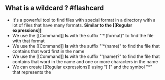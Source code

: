 ## What is a wildcard ? #flashcard 

* It's a powerful tool to find files with special format in a directory with a lot of files that have many formats. **Similar to the [[Regular expressions]]**
* We use the [[Command]] **ls** with the suffix "'\*.(format)" to find the file with that format
* We use the [[Command]] **ls** with the suffix "'\*(name)" to find the file that contains that word first in the name
* We use the [[Command]] **ls** with the suffix "'(name)?" to find the file that contains that word in the name and one or more characters in the name
* We can create [[Regular expressions]] using "[ ]" and the symbol "\*" that represents the  
<!--ID: 1689608830399-->
